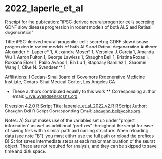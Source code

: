 # 2022_laperle_et_al
R script for the publication:  "iPSC-derived neural progenitor cells secreting GDNF slow disease progression in rodent models of both ALS and Retinal degeneration"


Title: iPSC-derived neural progenitor cells secreting GDNF slow disease
        progression in rodent models of both ALS and Retinal degeneration
Authors:  Alexander H. Laperle* 1, Alexandra Moser* 1, Veronica J. Garcia 1,
          Amanda Wu 1, Aaron Fulton 1, George Lawless 1, Shaughn Bell 1,
          Kristina Roxas 1, Roksana Elder 1, Pablo Avalos 1, Bin Lu 1,
          Staphany Ramirez 1, Shaomei Wang 1, Clive N. Svendsen** 1

Affiliations: 1 Cedars-Sinai Board of Governors Regenerative Medicine
              Institute, Cedars-Sinai Medical Center, Los Angeles CA
 * These authors contributed equally to this work
 ** Corresponding author email:  Clive.Svendsen@cshs.org



R version 4.2.0
R Script Title:  laperele_et_al_2022_v2.R
R Script Author:  Shaughn Bell
R Script Corresponding Email:  shaughn.bell@cshs.org

Notes: 
  A) Script makes use of the variables set up under "project information" as
     well as additional "prefixes" throughout the script for ease of saving
     files with a similar path and naming structure.  When reloading data
     (see note "B"), you must either use the full path or reload the prefixes
  B) Script saves intermediate steps at each major manipulation of the seurat
     object.  These are not required for analysis, and they can be skipped to
     save time and disk space.
